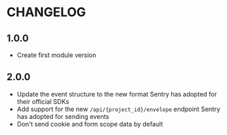 # CHANGELOG

## 1.0.0

* Create first module version

## 2.0.0

* Update the event structure to the new format Sentry has adopted for their official SDKs
* Add support for the new `/api/{project_id}/envelope` endpoint Sentry has adopted for sending events
* Don't send cookie and form scope data by default
